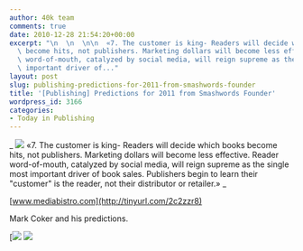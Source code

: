 ```yaml
---
author: 40k team
comments: true
date: 2010-12-28 21:54:20+00:00
excerpt: "\n  \n  \n\n  «7. The customer is king- Readers will decide which books\
  \ become hits, not publishers. Marketing dollars will become less effective. Reader\
  \ word-of-mouth, catalyzed by social media, will reign supreme as the single most\
  \ important driver of..."
layout: post
slug: publishing-predictions-for-2011-from-smashwords-founder
title: '[Publishing] Predictions for 2011 from Smashwords Founder'
wordpress_id: 3166
categories:
- Today in Publishing
---
```



  


  _
![](http://www.40kbooks.com/wp-content/uploads/quote1.jpg)
  «7. The customer is king- Readers will decide which books become hits, not publishers. Marketing dollars will become less effective. Reader word-of-mouth, catalyzed by social media, will reign supreme as the single most important driver of book sales. Publishers begin to learn their "customer" is the reader, not their distributor or retailer.»
_  

[www.mediabistro.com](http://tinyurl.com/2c2zzr8)






Mark Coker and his predictions.





[![](http://www.bookcafe.net/filtr/t1.png)
[![](http://www.bookcafe.net/filtr/f1.png)](http://www.facebook.com/pages/40k/122586614419616)


 
    
